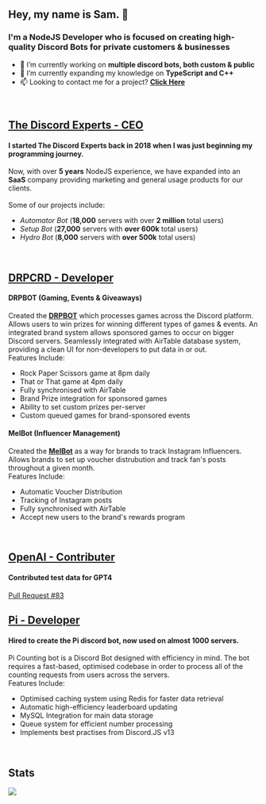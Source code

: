 ## Hey, my name is Sam. 👋

### I'm a NodeJS Developer who is focused on creating high-quality Discord Bots for private customers & businesses
- 🔭 I’m currently working on **multiple discord bots, both custom & public**
- 🌱 I’m currently expanding my knowledge on **TypeScript and C++**
- 📫 Looking to contact me for a project? [**Click Here**](mailto:info@thediscordexperts.com)

<br />

## [The Discord Experts - CEO](https://www.thediscordexperts.com)
#### I started The Discord Experts back in 2018 when I was just beginning my programming journey. 
Now, with over **5 years** NodeJS experience, we have expanded into an **SaaS** company providing marketing and general usage products for our clients.
<br />
<br />
Some of our projects include:
- *Automator Bot* (**18,000** servers with over **2 million** total users)
- *Setup Bot* (**27,000** servers with **over 600k** total users)
- *Hydro Bot* (**8,000** servers with **over 500k** total users)

<br />

## [DRPCRD - Developer](https://www.drpcrd.com)
#### DRPBOT (Gaming, Events & Giveaways)
Created the **[DRPBOT](https://drpbot.com)** which processes games across the Discord platform. Allows users to win prizes for winning different types of games & events. An integrated brand system allows sponsored games to occur on bigger Discord servers. Seamlessly integrated with AirTable database system, providing a clean UI for non-developers to put data in or out.
<br />
Features Include:
- Rock Paper Scissors game at 8pm daily
- That or That game at 4pm daily
- Fully synchronised with AirTable
- Brand Prize integration for sponsored games
- Ability to set custom prizes per-server
- Custom queued games for brand-sponsored events

#### MelBot (Influencer Management)
Created the **[MelBot](https://www.drpcrd.com/fan-drops)** as a way for brands to track Instagram Influencers. Allows brands to set up voucher distrubution and track fan's posts throughout a given month.
<br />
Features Include:
- Automatic Voucher Distribution
- Tracking of Instagram posts
- Fully synchronised with AirTable
- Accept new users to the brand's rewards program

<br />

## [OpenAI - Contributer](https://github.com/openai/evals)
#### Contributed test data for GPT4
[Pull Request #83](https://github.com/openai/evals/pull/83)

## [Pi - Developer](https://top.gg/bot/738549774931984466)
#### Hired to create the Pi discord bot, now used on almost 1000 servers.
Pi Counting bot is a Discord Bot designed with efficiency in mind. 
The bot requires a fast-based, optimised codebase in order to process all of the counting requests from users across the servers.
<br />
Features Include:
- Optimised caching system using Redis for faster data retrieval
- Automatic high-efficiency leaderboard updating 
- MySQL Integration for main data storage
- Queue system for efficient number processing
- Implements best practises from Discord.JS v13

<br />

## Stats
<img src="https://svgur.com/i/YRX.svg">

<!--
**samennis1/samennis1** is a ✨ _special_ ✨ repository because its `README.md` (this file) appears on your GitHub profile.

Here are some ideas to get you started:

- 🔭 I’m currently working on ...
- 🌱 I’m currently learning ...
- 👯 I’m looking to collaborate on ...
- 🤔 I’m looking for help with ...
- 💬 Ask me about ...
- 📫 How to reach me: ...
- 😄 Pronouns: ...
- ⚡ Fun fact: ...
-->
